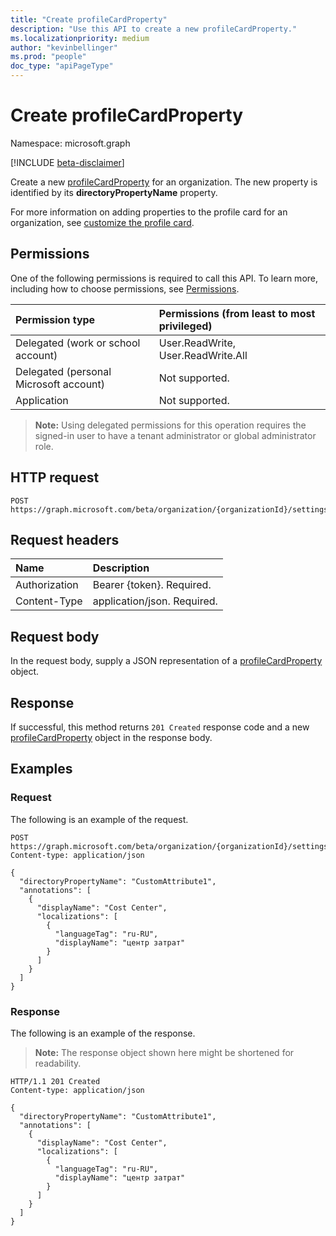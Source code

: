 ```yaml
---
title: "Create profileCardProperty"
description: "Use this API to create a new profileCardProperty."
ms.localizationpriority: medium
author: "kevinbellinger"
ms.prod: "people"
doc_type: "apiPageType"
---
```


# Create profileCardProperty

Namespace: microsoft.graph

[!INCLUDE [beta-disclaimer](../../includes/beta-disclaimer.md)]

Create a new [profileCardProperty](../resources/profilecardproperty.md) for an organization. The new property is identified by its **directoryPropertyName** property.

For more information on adding properties to the profile card for an organization, see [customize the profile card](/graph/add-properties-profilecard).

## Permissions

One of the following permissions is required to call this API. To learn more, including how to choose permissions, see [Permissions](/graph/permissions-reference).

| Permission type                        | Permissions (from least to most privileged) |
|:---------------------------------------|:--------------------------------------------|
| Delegated (work or school account)     | User.ReadWrite, User.ReadWrite.All          |
| Delegated (personal Microsoft account) | Not supported.                              |
| Application                            | Not supported.                              |

>**Note:** Using delegated permissions for this operation requires the signed-in user to have a tenant administrator or global administrator role.

## HTTP request

<!-- { "blockType": "ignored" } -->

```http
POST https://graph.microsoft.com/beta/organization/{organizationId}/settings/profileCardProperties
```

## Request headers

| Name          |Description                  |
|:--------------|:----------------------------|
| Authorization | Bearer {token}. Required.   |
| Content-Type  | application/json. Required. |

## Request body

In the request body, supply a JSON representation of a [profileCardProperty](../resources/profilecardproperty.md) object.

## Response

If successful, this method returns `201 Created` response code and a new [profileCardProperty](../resources/profilecardproperty.md) object in the response body.

## Examples

### Request

The following is an example of the request.

<!-- {
  "blockType": "request",
  "name": "create_profilecardproperty_from_organizationsettings"
}-->

```http
POST https://graph.microsoft.com/beta/organization/{organizationId}/settings/profileCardProperties
Content-type: application/json

{
  "directoryPropertyName": "CustomAttribute1",
  "annotations": [
    {
      "displayName": "Cost Center",
      "localizations": [
        {
          "languageTag": "ru-RU",
          "displayName": "центр затрат"
        }
      ]
    }
  ]
}
```
### Response


The following is an example of the response.

> **Note:** The response object shown here might be shortened for readability.

<!-- {
  "blockType": "response",
  "truncated": true,
  "@odata.type": "microsoft.graph.profileCardProperty"
} -->

```http
HTTP/1.1 201 Created
Content-type: application/json

{
  "directoryPropertyName": "CustomAttribute1",
  "annotations": [
    {
      "displayName": "Cost Center",
      "localizations": [
        {
          "languageTag": "ru-RU",
          "displayName": "центр затрат"
        }
      ]
    }
  ]
}
```

<!-- uuid: 16cd6b66-4b1a-43a1-adaf-3a886856ed98
2019-02-04 14:57:30 UTC -->
<!-- {
  "type": "#page.annotation",
  "description": "Create profileCardProperty",
  "keywords": "",
  "section": "documentation",
  "tocPath": ""
}-->



